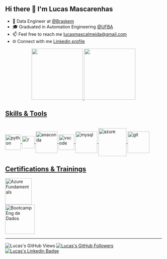 ## Hi there 👋 I'm Lucas Mascarenhas

- 🎲 Data Engineer at [@Braskem](https://www.braskem.com.br/digital-transformation)
- 🎓 Graduated in Automation Engineering [@UFBA](http://www.cceca.eng.ufba.br/cceca/)
- 📫 Feel free to reach me lucasmascalmeida@gmail.com
- 🌐 Connect with me [Linkedin profile](https://www.linkedin.com/in/lucas-mascarenhas/)

<div align="center">
  <a href="https://github.com/mascalmeida">
  <img height="165em" src="https://github-readme-stats.vercel.app/api?username=mascalmeida&show_icons=true&theme=dark&count_private=true"/>
  <img height="165em" src="https://github-readme-stats.vercel.app/api/top-langs/?username=mascalmeida&layout=compact&langs_count=7&theme=dark"/>
</div>

## Skills & Tools
<div style="display: inline_block"><br>
  <img align="center" alt="python" height="50" width="50" src="https://cdn.jsdelivr.net/gh/devicons/devicon/icons/python/python-original-wordmark.svg">
  <img align="center" alt="r" height="40" width="40" src="https://cdn.jsdelivr.net/gh/devicons/devicon/icons/r/r-original.svg"> 
  <img align="center" alt="anaconda" height="70" width="70" src="https://cdn.jsdelivr.net/gh/devicons/devicon/icons/anaconda/anaconda-original-wordmark.svg"> 
  <img align="center" alt="vscode" height="50" width="50" src="https://cdn.jsdelivr.net/gh/devicons/devicon/icons/vscode/vscode-original-wordmark.svg"> 
  <img align="center" alt="mysql" height="70" width="70" src="https://cdn.jsdelivr.net/gh/devicons/devicon/icons/mysql/mysql-original-wordmark.svg">
  <img align="center" alt="azure" height="90" width="90" src="https://cdn.jsdelivr.net/gh/devicons/devicon/icons/azure/azure-original-wordmark.svg">
  <img align="center" alt="git" height="70" width="70" src="https://cdn.jsdelivr.net/gh/devicons/devicon/icons/git/git-original-wordmark.svg">
</div>

## Certifications & Trainings
<div>
  <a href = "https://www.credly.com/badges/68bd40ae-4cba-460d-8f15-17d4c707873f/public_url" target="_blank"><img alt="Azure Fundamentals" height="85" src="https://user-images.githubusercontent.com/48625700/190165596-6c3d3951-a34f-41d0-818b-073272a63ebc.png" target="_blank"></a>
</div>

<div>
  <a href = "https://github.com/mascalmeida/bootcamp-xpe-data-eng-cloud" target="_blank"><img alt="Bootcamp Eng de Dados" height="95" src="https://user-images.githubusercontent.com/48625700/195994163-073c0706-429d-45fb-9a93-929156cb9a41.svg" target="_blank"></a>
</div>

-----------------
![Lucas's GitHub Views](https://komarev.com/ghpvc/?username=mascalmeida&style=flat-square)
[![Lucas's GitHub Followers](https://img.shields.io/github/followers/mascalmeida?style=flat-square&labelColor=0D0D0D&logo=Github&Color=white)](https://github.com/mascalmeida)
[![Lucas's Linkedin Badge](https://img.shields.io/badge/-LinkedIn-blue?style=flat-square&logo=Linkedin&logoColor=white&link=https://www.linkedin.com/in/lucas-mascarenhas/)](https://www.linkedin.com/in/lucas-mascarenhas/)
